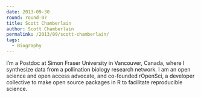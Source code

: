 ```yaml
---
date: 2013-09-30
round: round-07
title: Scott Chamberlain
author: Scott Chamberlain
permalink: /2013/09/scott-chamberlain/
tags:
  - Biography
---
```

I&#8217;m a Postdoc at Simon Fraser University in Vancouver, Canada, where I synthesize data from a pollination biology research network. I am an open science and open access advocate, and co-founded rOpenSci, a developer collective to make open source packages in R to facilitate reproducible science.
